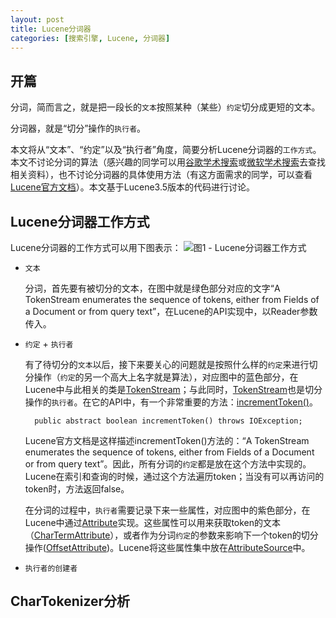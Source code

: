 ```yaml
---
layout: post
title: Lucene分词器
categories: [搜索引擎, Lucene, 分词器]
---
```


## 开篇
分词，简而言之，就是把一段长的`文本`按照某种（某些）`约定`切分成更短的文本。

分词器，就是“切分”操作的`执行者`。

本文将从“文本”、“约定”以及“执行者”角度，简要分析Lucene分词器的`工作方式`。本文不讨论分词的算法（感兴趣的同学可以用[谷歌学术搜索](http://scholar.google.com/)或[微软学术搜索](http://academic.research.microsoft.com/)去查找相关资料），也不讨论分词器的具体使用方法（有这方面需求的同学，可以查看[Lucene官方文档](http://lucene.apache.org/core/3_5_0/api/all/index.html)）。本文基于Lucene3.5版本的代码进行讨论。

## Lucene分词器工作方式
Lucene分词器的工作方式可以用下图表示：
![](http://cc213.github.io/images/Lucene%E5%88%86%E8%AF%8D%E5%99%A8/workflow.png "图1 - Lucene分词器工作方式")

- `文本`

	分词，首先要有被切分的文本，在图中就是绿色部分对应的文字“A TokenStream enumerates the sequence of tokens, either from Fields of a Document or from query text”，在Lucene的API实现中，以Reader参数传入。

- `约定` + `执行者`

	有了待切分的`文本`以后，接下来要关心的问题就是按照什么样的`约定`来进行切分操作（`约定`的另一个高大上名字就是算法），对应图中的蓝色部分，在Lucene中与此相关的类是[TokenStream](http://lucene.apache.org/core/3_5_0/api/all/org/apache/lucene/analysis/TokenStream.html)；与此同时，[TokenStream](http://lucene.apache.org/core/3_5_0/api/all/org/apache/lucene/analysis/TokenStream.html)也是切分操作的`执行者`。在它的API中，有一个非常重要的方法：[incrementToken()](http://lucene.apache.org/core/3_5_0/api/all/org/apache/lucene/analysis/TokenStream.html#incrementToken())。

	<!-- lang:java -->
		public abstract boolean incrementToken() throws IOException;

	Lucene官方文档是这样描述incrementToken()方法的：“A TokenStream enumerates the sequence of tokens, either from Fields of a Document or from query text”。因此，所有分词的`约定`都是放在这个方法中实现的。Lucene在索引和查询的时候，通过这个方法遍历token；当没有可以再访问的token时，方法返回false。

	在分词的过程中，`执行者`需要记录下来一些属性，对应图中的紫色部分，在Lucene中通过[Attribute](http://lucene.apache.org/core/3_5_0/api/all/org/apache/lucene/util/Attribute.html)实现。这些属性可以用来获取token的文本（[CharTermAttribute](http://lucene.apache.org/core/3_5_0/api/all/org/apache/lucene/analysis/tokenattributes/CharTermAttribute.html)），或者作为分词`约定`的参数来影响下一个token的切分操作([OffsetAttribute](http://lucene.apache.org/core/3_5_0/api/all/org/apache/lucene/analysis/tokenattributes/OffsetAttribute.html))。Lucene将这些属性集中放在[AttributeSource](http://lucene.apache.org/core/3_5_0/api/all/org/apache/lucene/util/AttributeSource.html)中。

- `执行者的创建者`

## CharTokenizer分析
